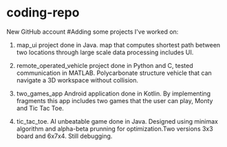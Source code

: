 # coding-repo
New GitHub account
#Adding some projects I've worked on:

1. map_ui project done in Java. map that computes shortest path between two locations through large scale data processing includes UI.

2. remote_operated_vehicle project done in Python and C, tested communication in MATLAB. Polycarbonate structure vehicle that can navigate a 3D workspace without collision.

3. two_games_app Android application done in Kotlin. By implementing fragments this app includes two games that the user can play, Monty and Tic Tac Toe.

4. tic_tac_toe. AI unbeatable game done in Java. Designed using minimax algorithm and alpha-beta prunning for optimization.Two versions 3x3 board and 6x7x4. Still debugging.

